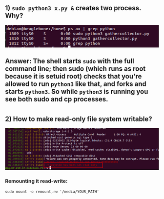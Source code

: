 #
## 1) ```sudo python3 x.py &``` creates two process. Why?
![](./Pics/hint_01.png)

## Answer: The shell starts ```sudo``` with the full command line; then sudo (which runs as root because it is setuid root) checks that you're allowed to run ```python3``` like that, and forks and starts ```python3```. So while ```python3``` is running you see both sudo and cp processes.

#
## 2) How to make read-only file system writable?

![](./Pics/hint_02.png)
### Remounting it read-write:
```
sudo mount -o remount,rw '/media/YOUR_PATH'
```
